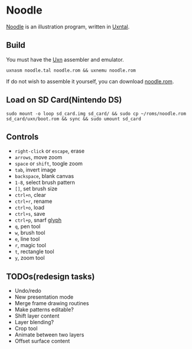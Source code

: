 # Noodle

[Noodle](https://wiki.xxiivv.com/site/noodle.html) is an illustration program, written in [Uxntal](https://wiki.xxiivv.com/site/uxntal.html).

## Build

You must have the [Uxn](https://git.sr.ht/~rabbits/uxn/) assembler and emulator.

```
uxnasm noodle.tal noodle.rom && uxnemu noodle.rom
```

If do not wish to assemble it yourself, you can download [noodle.rom](https://rabbits.srht.site/noodle/noodle.rom).

## Load on SD Card(Nintendo DS)

```
sudo mount -o loop sd_card.img sd_card/ && sudo cp ~/roms/noodle.rom sd_card/uxn/boot.rom && sync && sudo umount sd_card
```

## Controls

- `right-click` or `escape`, erase
- `arrows`, move zoom
- `space` or `shift`, toogle zoom
- `tab`, invert image
- `backspace`, blank canvas
- `1-8`, select brush pattern
- `[]`, set brush size
- `ctrl+n`, clear
- `ctrl+r`, rename
- `ctrl+o`, load
- `ctrl+s`, save
- `ctrl+p`, snarf [glyph](https://wiki.xxiivv.com/site/left.html)
- `q`, pen tool
- `w`, brush tool
- `e`, line tool
- `r`, magic tool
- `t`, rectangle tool
- `y`, zoom tool

## TODOs(redesign tasks)

- Undo/redo
- New presentation mode
- Merge frame drawing routines
- Make patterns editable?
- Shift layer content
- Layer blending?
- Crop tool
- Animate between two layers
- Offset surface content
